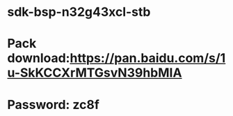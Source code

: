 # sdk-bsp-n32g43xcl-stb
# Pack download:https://pan.baidu.com/s/1u-SkKCCXrMTGsvN39hbMIA          
# Password: zc8f 
